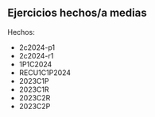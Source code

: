 ## Ejercicios hechos/a medias
Hechos:
- 2c2024-p1
- 2c2024-r1
- 1P1C2024
- RECU1C1P2024
- 2023C1P
- 2023C1R
- 2023C2R
- 2023C2P
